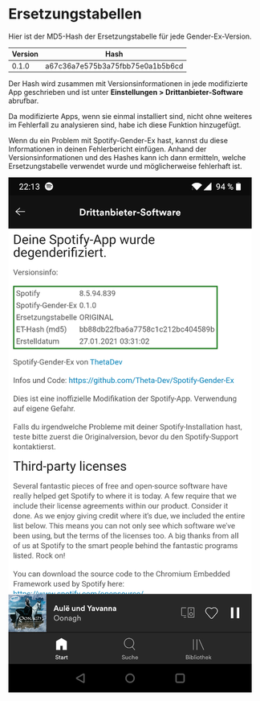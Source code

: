 # Ersetzungstabellen

Hier ist der MD5-Hash der Ersetzungstabelle für jede Gender-Ex-Version.

| Version | Hash                             |
| ------- | -------------------------------- |
| 0.1.0   | a67c36a7e575b3a75fbb75e0a1b5b6cd |

Der Hash wird zusammen mit Versionsinformationen in jede modifizierte App geschrieben und ist unter
**Einstellungen > Drittanbieter-Software** abrufbar.

Da modifizierte Apps, wenn sie einmal installiert sind, nicht ohne weiteres im Fehlerfall zu analysieren sind,
habe ich diese Funktion hinzugefügt.

Wenn du ein Problem mit Spotify-Gender-Ex hast, kannst du diese Informationen in deinen Fehlerbericht einfügen.
Anhand der Versionsinformationen und des Hashes kann ich dann ermitteln, welche Ersetzungstabelle verwendet
wurde und möglicherweise fehlerhaft ist.

![](../assets/Screenshot2.jpg)
